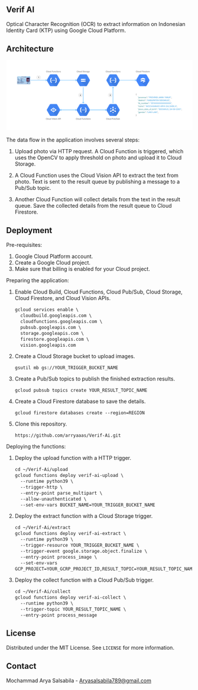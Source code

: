 ## Verif AI

Optical Character Recognition (OCR) to extract information on Indonesian Identity Card (KTP) using Google Cloud Platform.

## Architecture

![](architecture.png)

The data flow in the application involves several steps:
1. Upload photo via HTTP request. A Cloud Function is triggered, which uses the OpenCV to apply threshold on photo and upload it to Cloud Storage.

2. A Cloud Function uses the Cloud Vision API to extract the text from photo. Text is sent to the result queue by publishing a message to a Pub/Sub topic.

3. Another Cloud Function will collect details from the text in the result queue. Save the collected details from the result queue to Cloud Firestore.

## Deployment

Pre-requisites:

1. Google Cloud Platform account.
2. Create a Google Cloud project.
3. Make sure that billing is enabled for your Cloud project.

Preparing the application:

1. Enable Cloud Build, Cloud Functions, Cloud Pub/Sub, Cloud Storage, Cloud Firestore, and Cloud Vision APIs.

    ```shell
    gcloud services enable \
      cloudbuild.googleapis.com \
      cloudfunctions.googleapis.com \
      pubsub.googleapis.com \
      storage.googleapis.com \
      firestore.googleapis.com \
      vision.googleapis.com
    ```

2. Create a Cloud Storage bucket to upload images.

    ```shell
    gsutil mb gs://YOUR_TRIGGER_BUCKET_NAME
    ```

3. Create a Pub/Sub topics to publish the finished extraction results.

    ```shell
    gcloud pubsub topics create YOUR_RESULT_TOPIC_NAME
    ```

4. Create a Cloud Firestore database to save the details.

    ```shell
    gcloud firestore databases create --region=REGION
    ```

5. Clone this repository.

    ```shell
    https://github.com/arryaaas/Verif-Ai.git
    ```

Deploying the functions:

1. Deploy the upload function with a HTTP trigger.

    ```shell
    cd ~/Verif-Ai/upload
    gcloud functions deploy verif-ai-upload \
      --runtime python39 \
      --trigger-http \
      --entry-point parse_multipart \
      --allow-unauthenticated \
      --set-env-vars BUCKET_NAME=YOUR_TRIGGER_BUCKET_NAME
    ```

2. Deploy the extract function with a Cloud Storage trigger.

    ```shell
    cd ~/Verif-Ai/extract
    gcloud functions deploy verif-ai-extract \
      --runtime python39 \
      --trigger-resource YOUR_TRIGGER_BUCKET_NAME \
      --trigger-event google.storage.object.finalize \
      --entry-point process_image \
      --set-env-vars GCP_PROJECT=YOUR_GCRP_PROJECT_ID,RESULT_TOPIC=YOUR_RESULT_TOPIC_NAME
    ```

3. Deploy the collect function with a Cloud Pub/Sub trigger.

    ```shell
    cd ~/Verif-Ai/collect
    gcloud functions deploy verif-ai-collect \
      --runtime python39 \
      --trigger-topic YOUR_RESULT_TOPIC_NAME \
      --entry-point process_message
    ```

## License

Distributed under the MIT License. See `LICENSE` for more information.

## Contact

Mochammad Arya Salsabila - Aryasalsabila789@gmail.com
